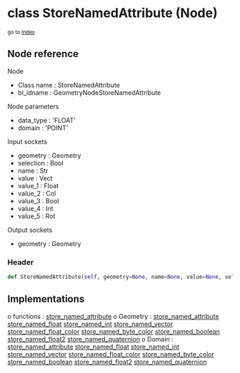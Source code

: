 # class StoreNamedAttribute (Node)

<sub>go to [index](/docs/index.md)</sub>

## Node reference

Node
 - Class name : StoreNamedAttribute
 - bl_idname : GeometryNodeStoreNamedAttribute

Node parameters
 - data_type : 'FLOAT'
 - domain : 'POINT'

Input sockets
 - geometry : Geometry
 - selection : Bool
 - name : Str
 - value : Vect
 - value_1 : Float
 - value_2 : Col
 - value_3 : Bool
 - value_4 : Int
 - value_5 : Rot

Output sockets
 - geometry : Geometry

### Header

``` python
def StoreNamedAttribute(self, geometry=None, name=None, value=None, selection=None, data_type='FLOAT', domain='POINT', node_label=None, node_color=None):
```

## Implementations

o functions : [store_named_attribute](/docs/GeoNodes_classes/store_named_attribute.md)
o Geometry : [store_named_attribute](#store_named_attribute) [store_named_float](#store_named_float) [store_named_int](#store_named_int) [store_named_vector](#store_named_vector) [store_named_float_color](#store_named_float_color) [store_named_byte_color](#store_named_byte_color) [store_named_boolean](#store_named_boolean) [store_named_float2](#store_named_float2) [store_named_quaternion](#store_named_quaternion) 
o Domain : [store_named_attribute](#store_named_attribute) [store_named_float](#store_named_float) [store_named_int](#store_named_int) [store_named_vector](#store_named_vector) [store_named_float_color](#store_named_float_color) [store_named_byte_color](#store_named_byte_color) [store_named_boolean](#store_named_boolean) [store_named_float2](#store_named_float2) [store_named_quaternion](#store_named_quaternion) 

